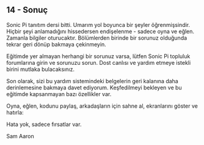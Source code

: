 ## 14 - Sonuç
Sonic Pi tanıtım dersi bitti. Umarım yol boyunca bir şeyler öğrenmişsindir. Hiçbir şeyi anlamadığını hissedersen endişelenme - sadece oyna
ve eğlen. Zamanla bilgiler oturucaktır. Bölümlerden birinde  bir sorunuz olduğunda tekrar geri dönüp bakmaya çekinmeyin.

Eğitimde yer almayan herhangi bir sorunuz varsa, lütfen Sonic Pi topluluk forumlarına girin ve sorunuzu sorun. Dost canlısı ve yardım
etmeye istekli birini mutlaka bulacaksınız.

Son olarak, sizi bu yardım sistemindeki belgelerin geri kalanına daha derinlemesine bakmaya davet ediyorum. Keşfedilmeyi bekleyen ve bu 
eğitimde kapsanmayan bazı özellikler var.

Oyna, eğlen, kodunu paylaş, arkadaşların için sahne al, ekranlarını göster ve hatırla:

Hata yok, sadece fırsatlar var.

Sam Aaron
